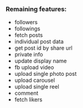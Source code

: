 ### Remaining features:

- followers
- followings
- fetch posts
- individual post data
- get post id by share url
- private info
- update display name
- fb upload video
- upload single photo post
- upload carousel
- upload single reel
- comment
- fetch likers